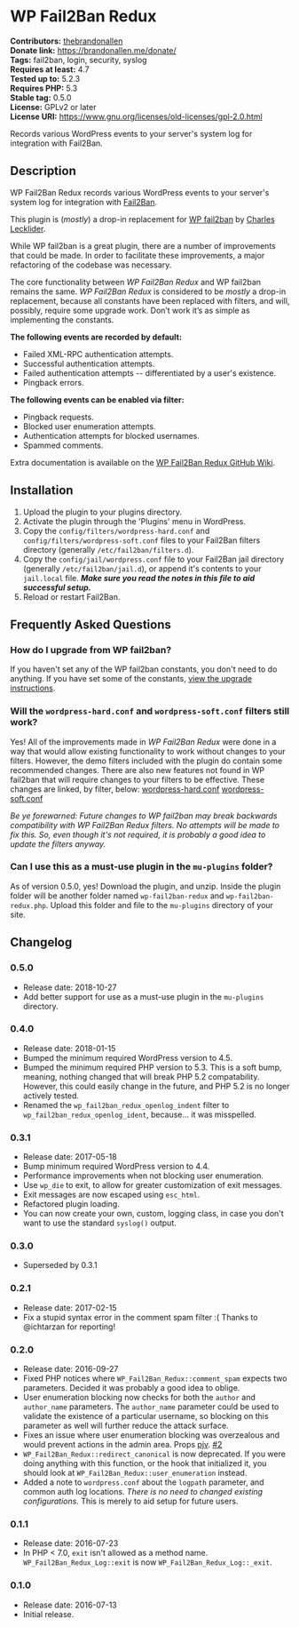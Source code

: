# WP Fail2Ban Redux #
**Contributors:** [thebrandonallen](https://profiles.wordpress.org/thebrandonallen)  
**Donate link:** https://brandonallen.me/donate/  
**Tags:** fail2ban, login, security, syslog  
**Requires at least:** 4.7  
**Tested up to:** 5.2.3  
**Requires PHP:** 5.3  
**Stable tag:** 0.5.0  
**License:** GPLv2 or later  
**License URI:** https://www.gnu.org/licenses/old-licenses/gpl-2.0.html  

Records various WordPress events to your server's system log for integration with Fail2Ban.

## Description ##

WP Fail2Ban Redux records various WordPress events to your server's system log for integration with [Fail2Ban](http://www.fail2ban.org/).

This plugin is (*mostly*) a drop-in replacement for [WP fail2ban](https://wordpress.org/plugins/wp-fail2ban/) by [Charles Lecklider](https://charles.lecklider.org/).

While WP fail2ban is a great plugin, there are a number of improvements that could be made. In order to facilitate these improvements, a major refactoring of the codebase was necessary.

The core functionality between *WP Fail2Ban Redux* and WP fail2ban remains the same. *WP Fail2Ban Redux* is considered to be *mostly* a drop-in replacement, because all constants have been replaced with filters, and will, possibly, require some upgrade work. Don’t work it’s as simple as implementing the constants.

**The following events are recorded by default:**

* Failed XML-RPC authentication attempts.
* Successful authentication attempts.
* Failed authentication attempts -- differentiated by a user's existence.
* Pingback errors.

**The following events can be enabled via filter:**

* Pingback requests.
* Blocked user enumeration attempts.
* Authentication attempts for blocked usernames.
* Spammed comments.

Extra documentation is available on the [WP Fail2Ban Redux GitHub Wiki](https://github.com/thebrandonallen/wp-fail2ban-redux/wiki).

## Installation ##

1. Upload the plugin to your plugins directory.
1. Activate the plugin through the 'Plugins' menu in WordPress.
1. Copy the `config/filters/wordpress-hard.conf` and `config/filters/wordpress-soft.conf` files to your Fail2Ban filters directory (generally `/etc/fail2ban/filters.d`).
1. Copy the `config/jail/wordpress.conf` file to your Fail2Ban jail directory (generally `/etc/fail2ban/jail.d`), or append it's contents to your `jail.local` file. ***Make sure you read the notes in this file to aid successful setup.***
1. Reload or restart Fail2Ban.

## Frequently Asked Questions ##

### How do I upgrade from WP fail2ban? ###
If you haven't set any of the WP fail2ban constants, you don't need to do anything. If you have set some of the constants, [view the upgrade instructions](https://github.com/thebrandonallen/wp-fail2ban-redux/wiki/Upgrading-from-WP-fail2ban).

### Will the `wordpress-hard.conf` and `wordpress-soft.conf` filters still work? ###
Yes! All of the improvements made in *WP Fail2Ban Redux* were done in a way that would allow existing functionality to work without changes to your filters. However, the demo filters included with the plugin do contain some recommended changes. There are also new features not found in WP fail2ban that will require changes to your filters to be effective. These changes are linked, by filter, below:
[wordpress-hard.conf](https://github.com/thebrandonallen/wp-fail2ban-redux/compare/e3ec3c9...master#diff-03e39c06976d40fc41208c0ff448babd)
[wordpress-soft.conf](https://github.com/thebrandonallen/wp-fail2ban-redux/compare/e3ec3c9...master#diff-4f0afadcecac37d4c1b48730e5ca848c)

*Be ye forewarned: Future changes to WP fail2ban may break backwards compatibility with WP Fail2Ban Redux filters. No attempts will be made to fix this. So, even though it's not required, it is probably a good idea to update the filters anyway.*

### Can I use this as a must-use plugin in the `mu-plugins` folder?
As of version 0.5.0, yes! Download the plugin, and unzip. Inside the plugin folder will be another folder named `wp-fail2ban-redux` and `wp-fail2ban-redux.php`. Upload this folder and file to the `mu-plugins` directory of your site.
###
## Changelog ##

### 0.5.0 ###
* Release date: 2018-10-27
* Add better support for use as a must-use plugin in the `mu-plugins` directory.

### 0.4.0 ###
* Release date: 2018-01-15
* Bumped the minimum required WordPress version to 4.5.
* Bumped the minimum required PHP version to 5.3. This is a soft bump, meaning, nothing changed that will break PHP 5.2 compatability. However, this could easily change in the future, and PHP 5.2 is no longer actively tested.
* Renamed the `wp_fail2ban_redux_openlog_indent` filter to `wp_fail2ban_redux_openlog_ident`, because... it was misspelled.

### 0.3.1 ###
* Release date: 2017-05-18
* Bump minimum required WordPress version to 4.4.
* Performance improvements when not blocking user enumeration.
* Use `wp_die` to exit, to allow for greater customization of exit messages.
* Exit messages are now escaped using `esc_html`.
* Refactored plugin loading.
* You can now create your own, custom, logging class, in case you don't want to use the standard `syslog()` output.

### 0.3.0 ###
* Superseded by 0.3.1

### 0.2.1 ###
* Release date: 2017-02-15
* Fix a stupid syntax error in the comment spam filter :( Thanks to @ichtarzan for reporting!

### 0.2.0 ###
* Release date: 2016-09-27
* Fixed PHP notices where `WP_Fail2Ban_Redux::comment_spam` expects two parameters. Decided it was probably a good idea to oblige.
* User enumeration blocking now checks for both the `author` and `author_name` parameters. The `author_name` parameter could be used to validate the existence of a particular username, so blocking on this parameter as well will further reduce the attack surface.
* Fixes an issue where user enumeration blocking was overzealous and would prevent actions in the admin area. Props [pjv](https://github.com/pjv). [#2](https://github.com/thebrandonallen/wp-fail2ban-redux/issues/2)
* `WP_Fail2Ban_Redux::redirect_canonical` is now deprecated. If you were doing anything with this function, or the hook that initialized it, you should look at `WP_Fail2Ban_Redux::user_enumeration` instead.
* Added a note to `wordpress.conf` about the `logpath` parameter, and common auth log locations. *There is no need to changed existing configurations.* This is merely to aid setup for future users.

### 0.1.1 ###
* Release date: 2016-07-23
* In PHP < 7.0, `exit` isn't allowed as a method name. `WP_Fail2Ban_Redux_Log::exit` is now `WP_Fail2Ban_Redux_Log::_exit`.

### 0.1.0 ###
* Release date: 2016-07-13
* Initial release.
